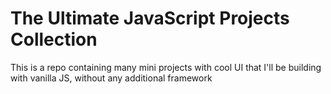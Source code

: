 # The Ultimate JavaScript Projects Collection
This is a repo containing many mini projects with cool UI that I'll be building with vanilla JS, without any additional framework
